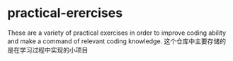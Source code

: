 # practical-erercises
These are a variety of  practical exercises in order to improve coding ability and make a command of relevant coding knowledge.
这个仓库中主要存储的是在学习过程中实现的小项目
